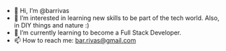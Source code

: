 - 👋 Hi, I’m @barrivas
- 👀 I’m interested in learning new skills to be part of the tech world. Also, in DIY things and nature :)
- 🌱 I’m currently learning to become a Full Stack Developer.
- 📫 How to reach me: bar.rivas@gmail.com

<!---
barrivas/barrivas is a ✨ special ✨ repository because its `README.md` (this file) appears on your GitHub profile.
You can click the Preview link to take a look at your changes.
--->

